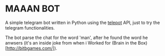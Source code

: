 # MAAAN BOT

A simple telegram bot written in Python using the [telepot](https://github.com/nickoala/telepot) API, just to try the telegram functionalities.

The bot parse the chat for the word 'man', after he found the word he anwsers (it's an inside joke from when i Worked for (Brain in the Box)[http://bitbgames.com/]).
